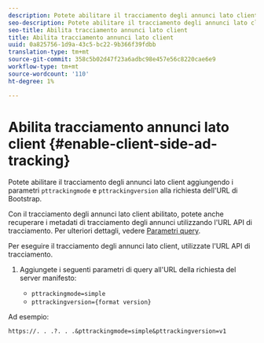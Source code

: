 ```yaml
---
description: Potete abilitare il tracciamento degli annunci lato client aggiungendo i parametri pttrackingmode e pttrackingversion alla richiesta dell'URL di Bootstrap.
seo-description: Potete abilitare il tracciamento degli annunci lato client aggiungendo i parametri pttrackingmode e pttrackingversion alla richiesta dell'URL di Bootstrap.
seo-title: Abilita tracciamento annunci lato client
title: Abilita tracciamento annunci lato client
uuid: 0a825756-1d9a-43c5-bc22-9b366f39fdbb
translation-type: tm+mt
source-git-commit: 358c5b02d47f23a6adbc98e457e56c8220cae6e9
workflow-type: tm+mt
source-wordcount: '110'
ht-degree: 1%

---
```



# Abilita tracciamento annunci lato client {#enable-client-side-ad-tracking}

Potete abilitare il tracciamento degli annunci lato client aggiungendo i parametri `pttrackingmode` e `pttrackingversion` alla richiesta dell&#39;URL di Bootstrap.

Con il tracciamento degli annunci lato client abilitato, potete anche recuperare i metadati di tracciamento degli annunci utilizzando l&#39;URL API di tracciamento. Per ulteriori dettagli, vedere [Parametri query](../../msapi-topics/ms-at-effectiveness/notvsdk-csat-ms-interface.md).

Per eseguire il tracciamento degli annunci lato client, utilizzate l&#39;URL API di tracciamento.

1. Aggiungete i seguenti parametri di query all&#39;URL della richiesta del server manifesto:

   * `pttrackingmode=simple`
   * `pttrackingversion={format version}`

Ad esempio:

```
https://. . .?. . .&pttrackingmode=simple&pttrackingversion=v1
```
